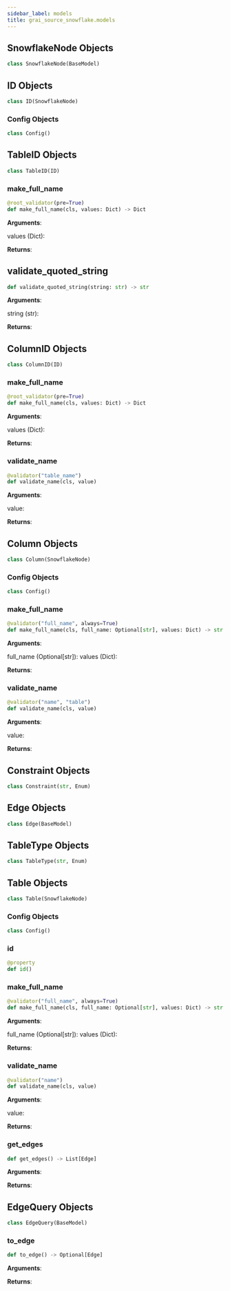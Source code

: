 ```yaml
---
sidebar_label: models
title: grai_source_snowflake.models
---
```


## SnowflakeNode Objects

```python
class SnowflakeNode(BaseModel)
```



## ID Objects

```python
class ID(SnowflakeNode)
```



### Config Objects

```python
class Config()
```



## TableID Objects

```python
class TableID(ID)
```



### make\_full\_name

```python
@root_validator(pre=True)
def make_full_name(cls, values: Dict) -> Dict
```

**Arguments**:

  values (Dict):


**Returns**:



## validate\_quoted\_string

```python
def validate_quoted_string(string: str) -> str
```

**Arguments**:

  string (str):


**Returns**:



## ColumnID Objects

```python
class ColumnID(ID)
```



### make\_full\_name

```python
@root_validator(pre=True)
def make_full_name(cls, values: Dict) -> Dict
```

**Arguments**:

  values (Dict):


**Returns**:



### validate\_name

```python
@validator("table_name")
def validate_name(cls, value)
```

**Arguments**:

  value:


**Returns**:



## Column Objects

```python
class Column(SnowflakeNode)
```



### Config Objects

```python
class Config()
```



### make\_full\_name

```python
@validator("full_name", always=True)
def make_full_name(cls, full_name: Optional[str], values: Dict) -> str
```

**Arguments**:

  full_name (Optional[str]):
  values (Dict):


**Returns**:



### validate\_name

```python
@validator("name", "table")
def validate_name(cls, value)
```

**Arguments**:

  value:


**Returns**:



## Constraint Objects

```python
class Constraint(str, Enum)
```



## Edge Objects

```python
class Edge(BaseModel)
```



## TableType Objects

```python
class TableType(str, Enum)
```



## Table Objects

```python
class Table(SnowflakeNode)
```



### Config Objects

```python
class Config()
```



### id

```python
@property
def id()
```



### make\_full\_name

```python
@validator("full_name", always=True)
def make_full_name(cls, full_name: Optional[str], values: Dict) -> str
```

**Arguments**:

  full_name (Optional[str]):
  values (Dict):


**Returns**:



### validate\_name

```python
@validator("name")
def validate_name(cls, value)
```

**Arguments**:

  value:


**Returns**:



### get\_edges

```python
def get_edges() -> List[Edge]
```

**Arguments**:



**Returns**:



## EdgeQuery Objects

```python
class EdgeQuery(BaseModel)
```



### to\_edge

```python
def to_edge() -> Optional[Edge]
```

**Arguments**:



**Returns**:
